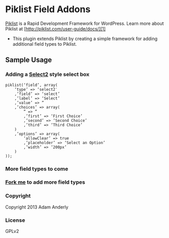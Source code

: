 # Piklist Field Addons

[Piklist][0] is a Rapid Development Framework for WordPress. Learn more about Piklist at [http://piklist.com/user-guide/docs/][1]

- This plugin extends Piklist by creating a simple framework for adding additional field types to Piklist.

## Sample Usage

### Adding a [Select2][2] style select box

    piklist(‘field’, array(
		‘type’ => ‘select2′
		,’field’ => ‘select’
		,’label’ => ‘Select’
		,’value’ => ”
		,’choices’ => array(
			” => ”
			,’first’ => ‘First Choice’
			,’second’ => ‘Second Choice’
			,’third’ => ‘Third Choice’
		)
		,’options’ => array(
			‘allowClear’ => true
			,’placeholder’ => ‘Select an Option’
			,’width’ => ’200px’
		)
	));

### More field types to come

### [Fork me][3] to add more field types

### Copyright

Copyright 2013 Adam Anderly

### License

GPLv2

[0]:http://piklist.com
[1]:http://piklist.com/user-guide/docs/
[2]:http://ivaynberg.github.com/select2/
[3]:https://github.com/anderly/piklist-field-addons/fork_select